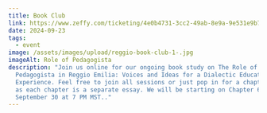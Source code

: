 ```yaml
---
title: Book Club
link: https://www.zeffy.com/ticketing/4e0b4731-3cc2-49ab-8e9a-9e531e9b772f
date: 2024-09-23
tags:
  - event
image: /assets/images/upload/reggio-book-club-1-.jpg
imageAlt: Role of Pedagogista
description: "Join us online for our ongoing book study on The Role of the
  Pedagogista in Reggio Emilia: Voices and Ideas for a Dialectic Educational
  Experience. Feel free to join all sessions or just pop in for a chapter or two
  as each chapter is a separate essay. We will be starting on Chapter 6 on
  September 30 at 7 PM MST.."
---
```

